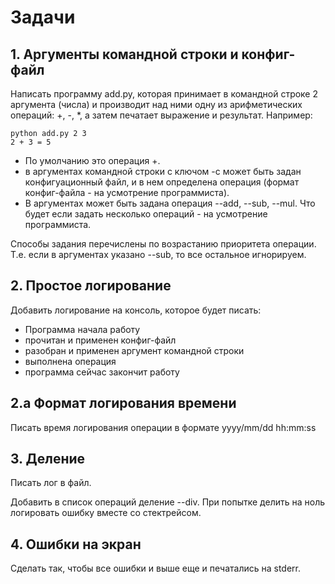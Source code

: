 # Задачи

## 1. Аргументы командной строки и конфиг-файл

Написать программу add.py, которая принимает в командной строке 2 аргумента (числа) и производит над ними одну из арифметических операций: +, -, *, а затем печатает выражение и результат. Например:

```
python add.py 2 3
2 + 3 = 5
```

* По умолчанию это операция +.
* в аргументах командной строки с ключом -c может быть задан конфигуационный файл, и в нем определена операция (формат конфиг-файла - на усмотрение программиста).
* В аргументах может быть задана операция --add, --sub, --mul. Что будет если задать несколько операций - на усмотрение программиста.

Способы задания перечислены по возрастанию приоритета операции. Т.е. если в аргументах указано --sub, то все остальное игнорируем.

## 2. Простое логирование

Добавить логирование на консоль, которое будет писать:
* Программа начала работу
* прочитан и применен конфиг-файл
* разобран и применен аргумент командной строки
* выполнена операция
* программа сейчас закончит работу

## 2.a Формат логирования времени

Писать время логирования операции в формате yyyy/mm/dd hh:mm:ss

## 3. Деление

Писать лог в файл.

Добавить в список операций деление --div.
При попытке делить на ноль логировать ошибку вместе со стектрейсом.

## 4. Ошибки на экран

Сделать так, чтобы все ошибки и выше еще и печатались на stderr.
